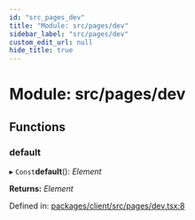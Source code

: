 ```yaml
---
id: "src_pages_dev"
title: "Module: src/pages/dev"
sidebar_label: "src/pages/dev"
custom_edit_url: null
hide_title: true
---
```


# Module: src/pages/dev

## Functions

### default

▸ `Const`**default**(): *Element*

**Returns:** *Element*

Defined in: [packages/client/src/pages/dev.tsx:8](https://github.com/xr3ngine/xr3ngine/blob/a16a45d7e/packages/client/src/pages/dev.tsx#L8)
